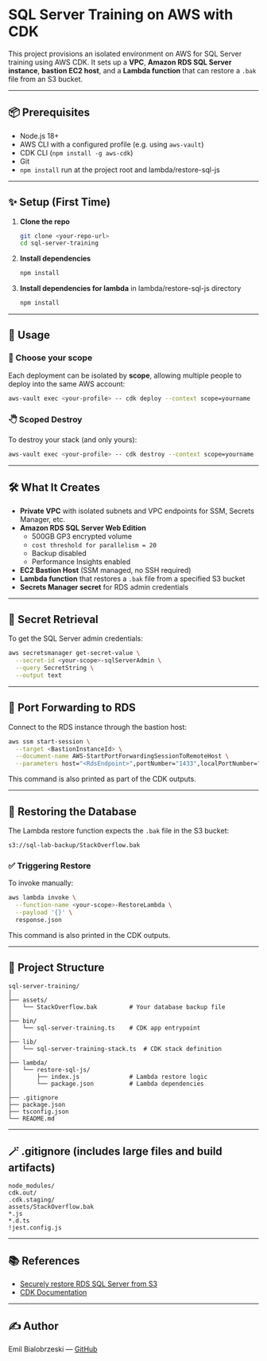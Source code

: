 # SQL Server Training on AWS with CDK

This project provisions an isolated environment on AWS for SQL Server training using AWS CDK. It sets up a **VPC**, **Amazon RDS SQL Server instance**, **bastion EC2 host**, and a **Lambda function** that can restore a `.bak` file from an S3 bucket.

---

## 📦 Prerequisites

- Node.js 18+
- AWS CLI with a configured profile (e.g. using `aws-vault`)
- CDK CLI (`npm install -g aws-cdk`)
- Git
- `npm install` run at the project root and lambda/restore-sql-js

---

## ✨ Setup (First Time)

1. **Clone the repo**

   ```bash
   git clone <your-repo-url>
   cd sql-server-training
   ```

2. **Install dependencies**

   ```bash
   npm install
   ```

3. **Install dependencies for lambda**
   in lambda/restore-sql-js directory
   ```bash
   npm install
   ```

---

## 💪 Usage

### 🧠 Choose your scope

Each deployment can be isolated by **scope**, allowing multiple people to deploy into the same AWS account:

```bash
aws-vault exec <your-profile> -- cdk deploy --context scope=yourname
```

### 🖑 Scoped Destroy

To destroy your stack (and only yours):

```bash
aws-vault exec <your-profile> -- cdk destroy --context scope=yourname
```

---

## 🛠️ What It Creates

- **Private VPC** with isolated subnets and VPC endpoints for SSM, Secrets Manager, etc.
- **Amazon RDS SQL Server Web Edition**
  - 500GB GP3 encrypted volume
  - `cost threshold for parallelism = 20`
  - Backup disabled
  - Performance Insights enabled
- **EC2 Bastion Host** (SSM managed, no SSH required)
- **Lambda function** that restores a `.bak` file from a specified S3 bucket
- **Secrets Manager secret** for RDS admin credentials

---

## 🔐 Secret Retrieval

To get the SQL Server admin credentials:

```bash
aws secretsmanager get-secret-value \
  --secret-id <your-scope>-sqlServerAdmin \
  --query SecretString \
  --output text
```

---

## 🔌 Port Forwarding to RDS

Connect to the RDS instance through the bastion host:

```bash
aws ssm start-session \
  --target <BastionInstanceId> \
  --document-name AWS-StartPortForwardingSessionToRemoteHost \
  --parameters host="<RdsEndpoint>",portNumber="1433",localPortNumber="1433"
```

This command is also printed as part of the CDK outputs.

---

## 💾 Restoring the Database

The Lambda restore function expects the `.bak` file in the S3 bucket:

```bash
s3://sql-lab-backup/StackOverflow.bak
```

### ✅ Triggering Restore

To invoke manually:

```bash
aws lambda invoke \
  --function-name <your-scope>-RestoreLambda \
  --payload '{}' \
  response.json
```

This command is also printed in the CDK outputs.

---

## 📁 Project Structure

```
sql-server-training/
│
├── assets/
│   └── StackOverflow.bak         # Your database backup file
│
├── bin/
│   └── sql-server-training.ts    # CDK app entrypoint
│
├── lib/
│   └── sql-server-training-stack.ts  # CDK stack definition
│
├── lambda/
│   └── restore-sql-js/
│       ├── index.js              # Lambda restore logic
│       └── package.json          # Lambda dependencies
│
├── .gitignore
├── package.json
├── tsconfig.json
└── README.md
```

---

## 🪄 .gitignore (includes large files and build artifacts)

```
node_modules/
cdk.out/
.cdk.staging/
assets/StackOverflow.bak
*.js
*.d.ts
!jest.config.js
```

---

## 📚 References

- [Securely restore RDS SQL Server from S3](https://docs.aws.amazon.com/dms/latest/sbs/chap-manageddatabases.sql-server-rds-sql-server-full-load-backup-restore.html)
- [CDK Documentation](https://docs.aws.amazon.com/cdk/v2/guide/home.html)

---

## ✍️ Author

Emil Bialobrzeski — [GitHub](https://github.com/<your-username>)

